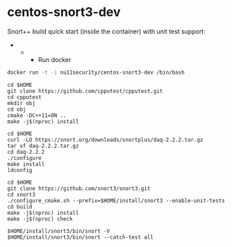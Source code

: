 # centos-snort3-dev
Snort++ build quick start (inside the container) with unit test support:


- - - Run docker
```bash
docker run -t -i nu11secur1ty/centos-snort3-dev /bin/bash
```
```
cd $HOME
git clone https://github.com/cpputest/cpputest.git
cd cpputest
mkdir obj
cd obj
cmake -DC++11=ON ..
make -j$(nproc) install

cd $HOME
curl -LO https://snort.org/downloads/snortplus/daq-2.2.2.tar.gz
tar xf daq-2.2.2.tar.gz
cd daq-2.2.2
./configure
make install
ldconfig

cd $HOME
git clone https://github.com/snort3/snort3.git
cd snort3
./configure_cmake.sh --prefix=$HOME/install/snort3 --enable-unit-tests
cd build
make -j$(nproc) install
make -j$(nproc) check

$HOME/install/snort3/bin/snort -V
$HOME/install/snort3/bin/snort --catch-test all
```
